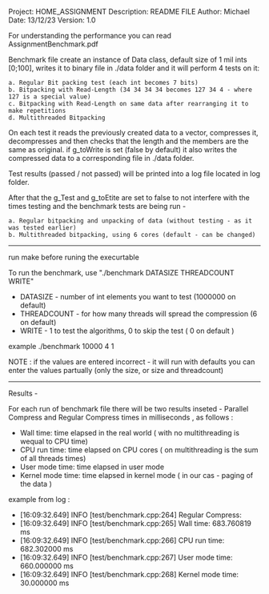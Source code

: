 Project:      HOME_ASSIGNMENT
Description:  README FILE
Author:       Michael
Date:         13/12/23
Version:      1.0

For understanding the performance you can read AssignmentBenchmark.pdf

Benchmark file create an instance of Data class, default size of 1 mil ints [0;100],
writes it to binary file in ./data folder and it will perform 4 tests on it:

    a. Regular Bit packing test (each int becomes 7 bits)
    b. Bitpacking with Read-Length (34 34 34 34 becomes 127 34 4 - where 127 is a special value)
    c. Bitpacking with Read-Length on same data after rearranging it to make repetitions
    d. Multithreaded Bitpacking

On each test it reads the previously created data to a vector, compresses it, 
decompresses and then checks that the length and the members are the same as original.
if g_toWrite is set (false by default) it also writes the compressed data to a 
corresponding file in ./data folder.

Test results (passed / not passed) will be printed into a log file located in log
folder.

After that the g_Test and g_toEtite are set to false to not interfere with the 
times testing and the benchmark tests are being run - 

    a. Regular bitpacking and unpacking of data (without testing - as it was tested earlier)
    b. Multithreaded bitpacking, using 6 cores (default - can be changed)

********************************************************************************
run make before runing the execurtable

To run the benchmark, use "./benchmark DATASIZE THREADCOUNT WRITE"

* DATASIZE - number of int elements you want to test (1000000 on default)
* THREADCOUNT - for how many threads will spread the compression (6 on default)
* WRITE - 1 to test the algorithms, 0 to skip the test ( 0 on default )

example ./benchmark 10000 4 1

NOTE :  if the values are entered incorrect - it will run with defaults
        you can enter the values partually (only the size, or size and threadcount)

********************************************************************************

Results -

For each run of benchmark file there will be two results inseted - Parallel Compress 
and Regular Compress times in milliseconds , as follows :

* Wall time:        time elapsed in the real world ( with no multithreading is wequal to CPU time)
* CPU run time:     time elapsed on CPU cores ( on multithreading is the sum of all threads times)
* User mode time:   time elapsed in user mode
* Kernel mode time: time elapsed in kernel mode ( in our cas - paging of the data )

example from log :
* [16:09:32.649] INFO [test/benchmark.cpp:264] Regular Compress: 
* [16:09:32.649] INFO [test/benchmark.cpp:265] Wall time:        683.760819 ms
* [16:09:32.649] INFO [test/benchmark.cpp:266] CPU run time:     682.302000 ms
* [16:09:32.649] INFO [test/benchmark.cpp:267] User mode time:   660.000000 ms
* [16:09:32.649] INFO [test/benchmark.cpp:268] Kernel mode time: 30.000000 ms


